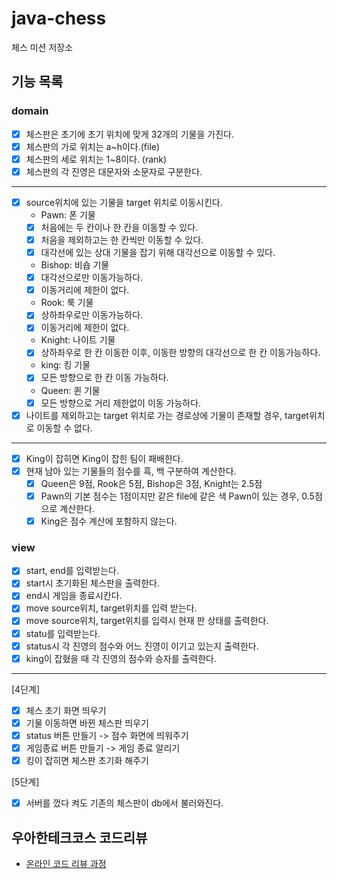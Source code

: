 # java-chess

체스 미션 저장소

## 기능 목록
### domain 
- [x] 체스판은 초기에 초기 위치에 맞게 32개의 기물을 가진다. 
- [x] 체스판의 가로 위치는 a~h이다.(file) 
- [x] 체스판의 세로 위치는 1~8이다. (rank)
- [x] 체스판의 각 진영은 대문자와 소문자로 구분한다.
---  
- [x] source위치에 있는 기물을 target 위치로 이동시킨다. 
    * Pawn: 폰 기물 
    - [x] 처음에는 두 칸이나 한 칸을 이동할 수 있다. 
    - [x] 처음을 제외하고는 한 칸씩만 이동할 수 있다. 
    - [x] 대각선에 있는 상대 기물을 잡기 위해 대각선으로 이동할 수 있다. 
    
    * Bishop: 비숍 기물
    - [x] 대각선으로만 이동가능하다. 
    - [x] 이동거리에 제한이 없다. 
    
    * Rook: 룩 기물 
    - [x] 상하좌우로만 이동가능하다. 
    - [x] 이동거리에 제한이 없다. 
    
    * Knight: 나이트 기물 
    - [x] 상하좌우로 한 칸 이동한 이후, 이동한 방향의 대각선으로 한 칸 이동가능하다. 
    
    * king: 킹 기물 
    - [x] 모든 방향으로 한 칸 이동 가능하다. 
    
    * Queen: 퀸 기물 
    - [x] 모든 방향으로 거리 제한없이 이동 가능하다.
    
- [x] 나이트를 제외하고는 target 위치로 가는 경로상에 기물이 존재할 경우, target위치로 이동할 수 없다.  
---
- [x] King이 잡히면 King이 잡힌 팀이 패배한다. 
- [x] 현재 남아 있는 기물들의 점수를 흑, 백 구분하여 계산한다. 
    - [x] Queen은 9점, Rook은 5점, Bishop은 3점, Knight는 2.5점
    - [x] Pawn의 기본 점수는 1점이지만 같은 file에 같은 색 Pawn이 있는 경우, 0.5점으로 계산한다. 
    - [x] King은 점수 계산에 포함하지 않는다. 
### view
- [x] start, end를 입력받는다. 
- [x] start시 초기화된 체스판을 출력한다. 
- [x] end시 게임을 종료시칸다.
- [x] move source위치, target위치를 입력 받는다. 
- [x] move source위치, target위치를 입력시 현재 판 상태를 출력한다.   
- [x] statu를 입력받는다. 
- [x] status시 각 진영의 점수와 어느 진영이 이기고 있는지 출력한다. 
- [x] king이 잡혔을 때 각 진영의 점수와 승자를 출력한다.

---
[4단계]
- [x] 체스 초기 화면 띄우기 
- [x] 기물 이동하면 바뀐 체스판 띄우기 
- [x] status 버튼 만들기 -> 점수 화면에 띄워주기
- [x] 게임종료 버튼 만들기 -> 게임 종료 알리기  
- [x] 킹이 잡히면 체스판 초기화 해주기

[5단계]
- [x] 서버를 껐다 켜도 기존의 체스판이 db에서 불러와진다.

## 우아한테크코스 코드리뷰

- [온라인 코드 리뷰 과정](https://github.com/woowacourse/woowacourse-docs/blob/master/maincourse/README.md)
